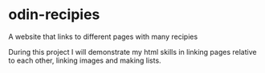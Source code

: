 # odin-recipies
A website that links to different pages with many recipies 

During this project I will demonstrate my html skills in linking pages relative to each other, linking images and making lists.
